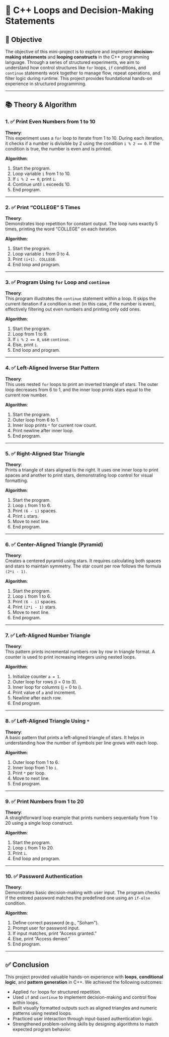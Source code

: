 # 🔁 C++ Loops and Decision-Making Statements

## 🎯 Objective

The objective of this mini-project is to explore and implement **decision-making statements** and **looping constructs** in the C++ programming language. Through a series of structured experiments, we aim to understand how control structures like `for` loops, `if` conditions, and `continue` statements work together to manage flow, repeat operations, and filter logic during runtime. This project provides foundational hands-on experience in structured programming.

---

## 📚 Theory & Algorithm

### 1. ✅ Print Even Numbers from 1 to 10

**Theory**:  
This experiment uses a `for` loop to iterate from 1 to 10. During each iteration, it checks if a number is divisible by 2 using the condition `i % 2 == 0`. If the condition is true, the number is even and is printed.

**Algorithm**:
1. Start the program.
2. Loop variable `i` from 1 to 10.
3. If `i % 2 == 0`, print `i`.
4. Continue until `i` exceeds 10.
5. End program.

---

### 2. ✅ Print “COLLEGE” 5 Times

**Theory**:  
Demonstrates loop repetition for constant output. The loop runs exactly 5 times, printing the word “COLLEGE” on each iteration.

**Algorithm**:
1. Start the program.
2. Loop variable `i` from 0 to 4.
3. Print `(i+1). COLLEGE`.
4. End loop and program.

---

### 3. ✅ Program Using `for` Loop and `continue`

**Theory**:  
This program illustrates the `continue` statement within a loop. It skips the current iteration if a condition is met (in this case, if the number is even), effectively filtering out even numbers and printing only odd ones.

**Algorithm**:
1. Start the program.
2. Loop from 1 to 9.
3. If `i % 2 == 0`, use `continue`.
4. Else, print `i`.
5. End loop and program.

---

### 4. ✅ Left-Aligned Inverse Star Pattern

**Theory**:  
This uses nested `for` loops to print an inverted triangle of stars. The outer loop decreases from 6 to 1, and the inner loop prints stars equal to the current row number.

**Algorithm**:
1. Start the program.
2. Outer loop from 6 to 1.
3. Inner loop prints `*` for current row count.
4. Print newline after inner loop.
5. End program.

---

### 5. ✅ Right-Aligned Star Triangle

**Theory**:  
Prints a triangle of stars aligned to the right. It uses one inner loop to print spaces and another to print stars, demonstrating loop control for visual formatting.

**Algorithm**:
1. Start the program.
2. Loop `i` from 1 to 6.
3. Print `(6 - i)` spaces.
4. Print `i` stars.
5. Move to next line.
6. End program.

---

### 6. ✅ Center-Aligned Triangle (Pyramid)

**Theory**:  
Creates a centered pyramid using stars. It requires calculating both spaces and stars to maintain symmetry. The star count per row follows the formula `(2*i - 1)`.

**Algorithm**:
1. Start the program.
2. Loop `i` from 1 to 6.
3. Print `(6 - i)` spaces.
4. Print `(2*i - 1)` stars.
5. Move to next line.
6. End program.

---

### 7. ✅ Left-Aligned Number Triangle

**Theory**:  
This pattern prints incremental numbers row by row in triangle format. A counter is used to print increasing integers using nested loops.

**Algorithm**:
1. Initialize counter `a = 1`.
2. Outer loop for rows (i = 0 to 3).
3. Inner loop for columns (j = 0 to i).
4. Print value of `a` and increment.
5. Newline after each row.
6. End program.

---

### 8. ✅ Left-Aligned Triangle Using `*`

**Theory**:  
A basic pattern that prints a left-aligned triangle of stars. It helps in understanding how the number of symbols per line grows with each loop.

**Algorithm**:
1. Outer loop from 1 to 6.
2. Inner loop from 1 to `i`.
3. Print `*` per loop.
4. Move to next line.
5. End program.

---

### 9. ✅ Print Numbers from 1 to 20

**Theory**:  
A straightforward loop example that prints numbers sequentially from 1 to 20 using a single loop construct.

**Algorithm**:
1. Start the program.
2. Loop `i` from 1 to 20.
3. Print `i`.
4. End loop and program.

---

### 10. ✅ Password Authentication

**Theory**:  
Demonstrates basic decision-making with user input. The program checks if the entered password matches the predefined one using an `if-else` condition.

**Algorithm**:
1. Define correct password (e.g., "Soham").
2. Prompt user for password input.
3. If input matches, print “Access granted.”
4. Else, print “Access denied.”
5. End program.

---

## ✅ Conclusion

This project provided valuable hands-on experience with **loops**, **conditional logic**, and **pattern generation** in C++. We achieved the following outcomes:

- Applied `for` loops for structured repetition.
- Used `if` and `continue` to implement decision-making and control flow within loops.
- Built visually formatted outputs such as aligned triangles and numeric patterns using nested loops.
- Practiced user interaction through input-based authentication logic.
- Strengthened problem-solving skills by designing algorithms to match expected program behavior.

